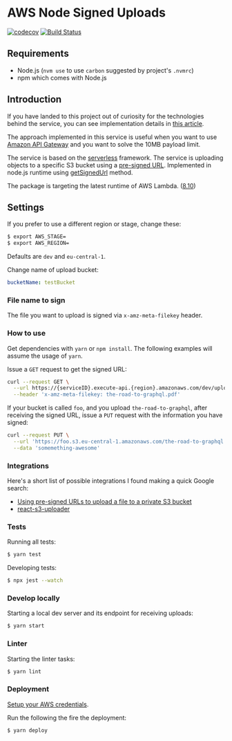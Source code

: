 # AWS Node Signed Uploads

[![codecov](https://codecov.io/gh/kalinchernev/aws-node-signed-uploads/branch/master/graph/badge.svg)](https://codecov.io/gh/kalinchernev/aws-node-signed-uploads)
[![Build Status](https://travis-ci.org/kalinchernev/aws-node-signed-uploads.svg?branch=master)](https://travis-ci.org/kalinchernev/aws-node-signed-uploads)

## Requirements

* Node.js (`nvm use` to use `carbon` suggested by project's `.nvmrc`)
* npm which comes with Node.js

## Introduction

If you have landed to this project out of curiosity for the technologies behind the service, you can see implementation details in [this article](https://kalinchernev.github.io/tdd-serverless-jest).

The approach implemented in this service is useful when you want to use [Amazon API Gateway](https://aws.amazon.com/api-gateway/) and you want to solve the 10MB payload limit.

The service is based on the [serverless](https://serverless.com/) framework. The service is uploading objects to a specific S3 bucket using a [pre-signed URL](http://docs.aws.amazon.com/AmazonS3/latest/dev/PresignedUrlUploadObject.html). Implemented in node.js runtime using [getSignedUrl](http://docs.aws.amazon.com/AWSJavaScriptSDK/latest/AWS/S3.html#getSignedUrl-property) method.

The package is targeting the latest runtime of AWS Lambda. ([8.10](https://aws.amazon.com/blogs/compute/node-js-8-10-runtime-now-available-in-aws-lambda/))

## Settings

If you prefer to use a different region or stage, change these:

```sh
$ export AWS_STAGE=
$ export AWS_REGION=
```

Defaults are `dev` and `eu-central-1`.

Change name of upload bucket:

```yaml
bucketName: testBucket
```

### File name to sign

The file you want to upload is signed via `x-amz-meta-filekey` header.

### How to use

Get dependencies with `yarn` or `npm install`. The following examples will assume the usage of `yarn`.

Issue a `GET` request to get the signed URL:

```sh
curl --request GET \
  --url https://{serviceID}.execute-api.{region}.amazonaws.com/dev/upload \
  --header 'x-amz-meta-filekey: the-road-to-graphql.pdf'
```

If your bucket is called `foo`, and you upload `the-road-to-graphql`, after receiving the signed URL, issue a `PUT` request with the information you have signed:

```sh
curl --request PUT \
  --url 'https://foo.s3.eu-central-1.amazonaws.com/the-road-to-graphql.pdf?X-Amz-SignedHeaders=host&X-Amz-Signature=the-signature&X-Amz-Security-Token=the-token&X-Amz-Expires=30&X-Amz-Date=20181210T113015Z&X-Amz-Credential=something10%2Feu-central-1%2Fs3%2Faws4_request&X-Amz-Algorithm=AWS4-HMAC-SHA256' \
  --data 'somemething-awesome'
```

### Integrations

Here's a short list of possible integrations I found making a quick Google search:

* [Using pre-signed URLs to upload a file to a private S3 bucket](https://sanderknape.com/2017/08/using-pre-signed-urls-upload-file-private-s3-bucket/)
* [react-s3-uploader](https://www.npmjs.com/package/react-s3-uploader)

### Tests

Running all tests:

```bash
$ yarn test
```

Developing tests:

```bash
$ npx jest --watch
```

### Develop locally

Starting a local dev server and its endpoint for receiving uploads:

```bash
$ yarn start
```

### Linter

Starting the linter tasks:

```bash
$ yarn lint
```

### Deployment

[Setup your AWS credentials](https://serverless.com/framework/docs/providers/aws/guide/credentials/).

Run the following the fire the deployment:

```bash
$ yarn deploy
```
